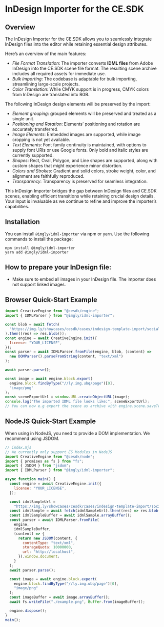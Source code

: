 # InDesign Importer for the CE.SDK

## Overview

The InDesign Importer for the CE.SDK allows you to seamlessly integrate InDesign files into the editor while retaining essential design attributes.

Here’s an overview of the main features:

- _File Format Translation_: The importer converts **IDML files** from Adobe InDesign into the CE.SDK scene file format. The resulting scene archive includes all required assets for immediate use.
- _Bulk Importing_: The codebase is adaptable for bulk importing, streamlining large-scale projects.
- _Color Translation_: While CMYK support is in progress, CMYK colors from InDesign are translated into RGB.

The following InDesign design elements will be preserved by the import:

- _Element grouping_: grouped elements will be preserved and treated as a single unit.
- _Positioning and Rotation_: Elements’ positioning and rotation are accurately transferred.
- _Image Elements_: Embedded images are supported, while image cropping is not yet available.
- _Text Elements_: Font family continuity is maintained, with options to supply font URIs or use Google fonts. Only bold and italic styles are currently supported.
- _Shapes_: Rect, Oval, Polygon, and Line shapes are supported, along with custom shapes that might experience minor distortion.
- _Colors and Strokes_: Gradient and solid colors, stroke weight, color, and alignment are faithfully reproduced.
- _Transparency_: Transparency is preserved for seamless integration.

This InDesign Importer bridges the gap between InDesign files and CE.SDK scenes, enabling efficient transitions while retaining crucial design details. Your input is invaluable as we continue to refine and improve the importer’s capabilities.

## Installation

You can install `@imgly/idml-importer` via npm or yarn. Use the following commands to install the package:

```shell
npm install @imgly/idml-importer
yarn add @imgly/idml-importer
```

## How to prepare your InDesign file:

- Make sure to embed all images in your InDesign file. The importer does not support linked images.

## Browser Quick-Start Example

```js
import CreativeEngine from "@cesdk/engine";
import { IDMLParser } from "@imgly/idml-importer";

const blob = await fetch(
  "https://img.ly/showcases/cesdk/cases/indesign-template-import/socialmedia.idml"
).then((res) => res.blob());
const engine = await CreativeEngine.init({
  license: "YOUR_LICENSE",
});
const parser = await IDMLParser.fromFile(engine, blob, (content) =>
  new DOMParser().parseFromString(content, "text/xml")
);

await parser.parse();

const image = await engine.block.export(
  engine.block.findByType("//ly.img.ubq/page")[0],
  "image/png"
);
const sceneExportUrl = window.URL.createObjectURL(image);
console.log("The imported IDML file looks like:", sceneExportUrl);
// You can now e.g export the scene as archive with engine.scene.saveToArchive()
```

## NodeJS Quick-Start Example

When using in NodeJS, you need to provide a DOM implementation. We recommend using JSDOM.

```js
// index.mjs
// We currently only support ES Modules in NodeJS
import CreativeEngine from "@cesdk/node";
import { promises as fs } from "fs";
import { JSDOM } from "jsdom";
import { IDMLParser } from "@imgly/idml-importer";

async function main() {
  const engine = await CreativeEngine.init({
    license: "YOUR_LICENSE",
  });

  const idmlSampleUrl =
    "https://img.ly/showcases/cesdk/cases/indesign-template-import/socialmedia.idml";
  const idmlSample = await fetch(idmlSampleUrl).then((res) => res.blob());
  const idmlSampleBuffer = await idmlSample.arrayBuffer();
  const parser = await IDMLParser.fromFile(
    engine,
    idmlSampleBuffer,
    (content) => {
      return new JSDOM(content, {
        contentType: "text/xml",
        storageQuota: 10000000,
        url: "http://localhost",
      }).window.document;
    }
  );
  await parser.parse();

  const image = await engine.block.export(
    engine.block.findByType("//ly.img.ubq/page")[0],
    "image/png"
  );
  const imageBuffer = await image.arrayBuffer();
  await fs.writeFile("./example.png", Buffer.from(imageBuffer));

  engine.dispose();
}
main();
```
